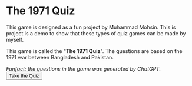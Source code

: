 <h1>The 1971 Quiz</h1>

<p>This game is designed as a fun project by Muhammad Mohsin. This is project is a demo to show that these types of quiz games can be made by myself.</p> 
<p>This game is called the "<b>The 1971 Quiz</b>". The questions are based on the 1971 war between Bangladesh and Pakistan.</p>
<i>Funfact: the questions in the game was generated by ChatGPT.</i>
<br><a href="quiz.html"; ><button id="submit">Take the Quiz</button></a></br>
<link rel="stylesheet" href="style.css">
